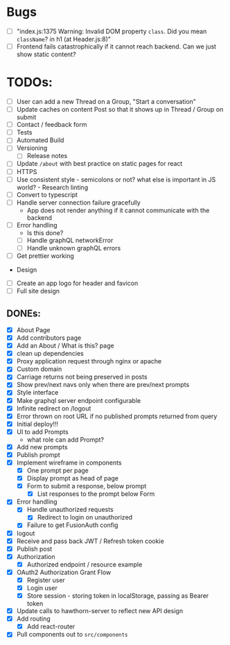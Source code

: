 # Bugs
- [ ] "index.js:1375 Warning: Invalid DOM property `class`. Did you mean `className`?
    in h1 (at Header.js:8)"
- [ ] Frontend fails catastrophically if it cannot reach backend. Can we just show static content?

# TODOs:
- [ ] User can add a new Thread on a Group, "Start a conversation"
- [ ] Update caches on content Post so that it shows up in Thread / Group on submit
- [ ] Contact / feedback form
- [ ] Tests
- [ ] Automated Build
- [ ] Versioning
  - [ ] Release notes
- [ ] Update `/about` with best practice on static pages for react
- [ ] HTTPS
- [ ] Use consistent style - semicolons or not? what else is important in JS world? - Research linting
- [ ] Convert to typescript
- [ ] Handle server connection failure gracefully
  - App does not render anything if it cannot communicate with the backend
- [ ] Error handling
  - Is this done?
  - [ ] Handle graphQL networkError
  - [ ] Handle unknown graphQL errors
- [ ] Get prettier working

- Design
- [ ] Create an app logo for header and favicon
- [ ] Full site design

## DONEs:
- [x] About Page
- [x] Add contributors page
- [x] Add an About / What is this? page
- [x] clean up dependencies
- [x] Proxy application request through nginx or apache
- [x] Custom domain
- [x] Carriage returns not being preserved in posts
- [x] Show prev/next navs only when there are prev/next prompts
- [x] Style interface
- [x] Make graphql server endpoint configurable
- [x] Infinite redirect on /logout
- [x] Error thrown on root URL if no published prompts returned from query
- [x] Initial deploy!!!
- [x] UI to add Prompts
  - what role can add Prompt?
- [x] Add new prompts
- [x] Publish prompt
- [x] Implement wireframe in components
  - [x] One prompt per page
  - [x] Display prompt as head of page
  - [x] Form to submit a response, below prompt
    - [x] List responses to the prompt below Form
- [x] Error handling
  - [x] Handle unauthorized requests
    - [x] Redirect to login on unauthorized
  - [x] Failure to get FusionAuth config
- [x] logout
- [x] Receive and pass back JWT / Refresh token cookie
- [x] Publish post
- [x] Authorization
  - [x] Authorized endpoint / resource example
- [x] OAuth2 Authorization Grant Flow
  - [x] Register user
  - [x] Login user
  - [x] Store session - storing token in localStorage, passing as Bearer token
- [x] Update calls to hawthorn-server to reflect new API design
- [x] Add routing
  - [x] Add react-router  
- [x] Pull components out to `src/components`
